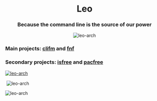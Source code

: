 <h1 align="center">Leo</h1>
<h3 align="center">Because the command line is the source of our power</h3>
<p align="center"> <img src="https://komarev.com/ghpvc/?username=leo-arch&label=Profile%20views&color=0e75b6&style=flat" alt="leo-arch" /> </p>

<h3 align="left">Main projects: <a href="https://github.com/leo-arch/clifm">clifm</a> and <a href="https://github.com/leo-arch/fnf">fnf</a></h3>
<h3 align="left">Secondary projects: <a href="https://github.com/leo-arch/isfree">isfree</a> and <a href="https://github.com/leo-arch/pacfree">pacfree</a></h3>

<p align="left"> <a href="https://github.com/ryo-ma/github-profile-trophy"><img src="https://github-profile-trophy.vercel.app/?username=leo-arch&theme=onedark&rank=SSS,SS,S,AAA,AA,A&no-bg=true&no-frame=true" alt="leo-arch" /></a> </p>

<!--
<h3 align="left">Languages and Tools:</h3>
<p 
align="left">
  <a href="https://www.gnu.org/software/bash/" target="_blank">
    <img src="https://www.vectorlogo.zone/logos/gnu_bash/gnu_bash-icon.svg" alt="bash" width="40" height="40"/>
  </a>
         
  <a href="https://www.cprogramming.com/" target="_blank">
    <img src="https://raw.githubusercontent.com/devicons/devicon/master/icons/c/c-original.svg" alt="c" width="40" height="40"/>
  </a>
         
  <a href="https://www.docker.com/" target="_blank">
    <img src="https://raw.githubusercontent.com/devicons/devicon/master/icons/docker/docker-original-wordmark.svg" alt="docker" width="40" height="40"/>
  </a>
         
  <a href="https://git-scm.com/" target="_blank">
    <img src="https://www.vectorlogo.zone/logos/git-scm/git-scm-icon.svg" alt="git" width="40" height="40"/>
  </a>
         
  <a href="https://www.linux.org/" target="_blank">
    <img src="https://raw.githubusercontent.com/devicons/devicon/master/icons/linux/linux-original.svg" alt="linux" width="40" height="40"/>
  </a>
         
  <a href="https://www.python.org" target="_blank">
    <img src="https://raw.githubusercontent.com/devicons/devicon/master/icons/python/python-original.svg" alt="python" width="40" height="40"/>
  </a>
</p>
-->


<p>&nbsp;<img align="center" src="https://github-readme-stats.vercel.app/api?username=leo-arch&show_icons=true&locale=en" alt="leo-arch" /></p>
<p><img align="center" src="https://github-readme-streak-stats.herokuapp.com/?user=leo-arch&" alt="leo-arch" /></p>

<!--
<p><img align="left" src="https://github-readme-stats.vercel.app/api/top-langs?username=leo-arch&show_icons=true&locale=en&layout=compact" alt="leo-arch" /></p>
-->
